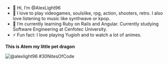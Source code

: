 - 👋 Hi, I’m @AlexLight96
- 👀 I love to play videogames, soulslike, rpg, action, shooters, retro. I also love listening to music like synthwave or kpop.
- 🌱 I’m currently learning Ruby on Rails and Angular. Currently studying Software Engineering at Cenfotec University. 
- ⚡ Fun fact: I love playing Yugioh and to watch a lot of animes.

<!---
AlexLight96/AlexLight96 is a ✨ special ✨ repository because its `README.md` (this file) appears on your GitHub profile.
You can click the Preview link to take a look at your changes.
--->

**This is Atem my little pet dragon**

 ![@alexlight96 #30NitesOfCode](https://www.codedex.io/api/petStatus?user=alexlight96)
